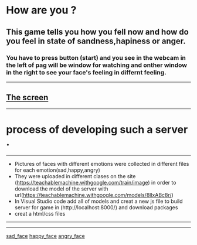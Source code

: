 # How are you ? 
## This game tells you how you fell now and how do you feel in state of sandness,hapiness or anger.
### You have to press button (start) and you see in the webcam in the left of pag will be window for watching and onther window in the right to see your face's feeling in differnt feeling. 
---
[The screen](public/assets/img1.png)
---
***
# process of developing such a server .
---
* Pictures of faces with different emotions were collected in different files for each emotion(sad,happy,angry)
* They were uploaded in different clases on the site (https://teachablemachine.withgoogle.com/train/image) in order to download the model of the server with url(https://teachablemachine.withgoogle.com/models/8llxABc8r/)
* In Visual Studio code add all of models and creat a new js file to build server for game in (http://localhost:8000/) and download packages 
* creat a html/css files
--- 
*** 
[sad_face](public/assets/img2.png)
[happy_face](public/assets/img3.png)
[angry_face](public/assets/img4.png)